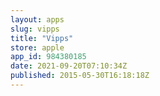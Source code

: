 ```yaml
---
layout: apps
slug: vipps
title: "Vipps"
store: apple
app_id: 984380185
date: 2021-09-20T07:10:34Z
published: 2015-05-30T16:18:18Z
---
```

